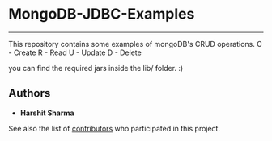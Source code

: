 # MongoDB-JDBC-Examples #
----------

This repository contains some examples of mongoDB's CRUD operations.
C - Create
R - Read
U - Update
D - Delete

you can find the required jars inside the lib/ folder. :)

## Authors

* **Harshit Sharma**

See also the list of [contributors](https://github.com/HarshitSharmaHts/MongoDB-JDBC-Examples/graphs/contributors) who participated in this project.
